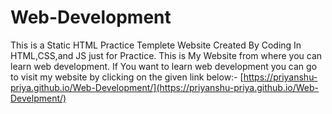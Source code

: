 # Web-Development
This is a Static HTML Practice Templete Website Created By Coding In HTML,CSS,and JS just for Practice. 
This is My Website from where you can learn web development.
If You want to learn web development you can go to visit my website by clicking on the given link below:-
[https://priyanshu-priya.github.io/Web-Development/](https://priyanshu-priya.github.io/Web-Develpment/)
